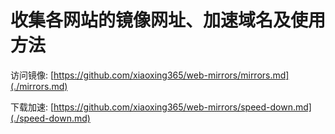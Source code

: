 # 收集各网站的镜像网址、加速域名及使用方法

访问镜像:
[https://github.com/xiaoxing365/web-mirrors/mirrors.md](./mirrors.md)

下载加速:
[https://github.com/xiaoxing365/web-mirrors/speed-down.md](./speed-down.md)